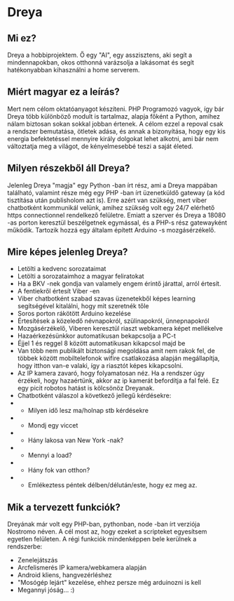 # Dreya

## Mi ez?

Dreya a hobbiprojektem. Ő egy "AI", egy asszisztens, aki segít a mindennapokban, okos otthonná varázsolja a lakásomat és segít hatékonyabban kihasználni a home serverem.

## Miért magyar ez a leírás?

Mert nem célom oktatóanyagot készíteni. PHP Programozó vagyok, így bár Dreya több különböző modult is tartalmaz, alapja főként a Python, amihez nálam biztosan sokan sokkal jobban értenek. A célom ezzel a repoval csak a rendszer bemutatása, ötletek adása, és annak a bizonyítása, hogy egy kis energia befektetéssel mennyire király dolgokat lehet alkotni, ami bár nem változtatja meg a világot, de kényelmesebbé teszi a saját életed.

## Milyen részekből áll Dreya?

Jelenleg Dreya "magja" egy Python -ban írt rész, ami a Dreya mappában található, valamint része még egy PHP -ban írt üzenetküldő gateway (a kód tisztítása után publisholom azt is). Erre azért van szükség, mert viber chatbotként kommunikál velünk, amihez szükség volt egy 24/7 elérhető https connectionnel rendelkező felületre. Emiatt a szerver és Dreya a 18080 -as porton keresztül beszélgetnek egymással, és a PHP-s rész gatewayként működik. Tartozik hozzá egy általam épített Arduino -s mozgásérzékelő.

## Mire képes jelenleg Dreya? 

 * Letölti a kedvenc sorozataimat
 * Letölti a sorozataimhoz a magyar feliratokat
 * Ha a BKV -nek gondja van valamely engem érintő járattal, arról értesít.
 * A fentiekről értesít Viber -en
 * Viber chatbotként szabad szavas üzenetekből képes learning segítségével kitalálni, hogy mit szeretnék tőle
 * Soros porton rákötött Arduino kezelése
 * Értesítések a közeledő névnapokról, szülinapokról, ünnepnapokról
 * Mozgásérzékelő, Viberen keresztül riaszt webkamera képet mellékelve
 * Hazaérkezésünkkor automatikusan bekapcsolja a PC-t
 * Éjjel 1 és reggel 8 között automatikusan kikapcsol majd be
 * Van több nem publikált biztonsági megoldása amit nem rakok fel, de többek között mobiltelefonok wifire csatlakozása alapján megállapítja, hogy itthon van-e valaki, így a riasztót képes kikapcsolni.
 * Az IP kamera zavaró, hogy folyamatosan néz. Ha a rendszer úgy érzékeli, hogy hazaértünk, akkor az ip kamerát befordítja a fal felé. Ez egy picit robotos hatást is kölcsönöz Dreyanak.
 * Chatbotként válaszol a következő jellegű kérdésekre:
 * * Milyen idő lesz ma/holnap stb kérdésekre
 * * Mondj egy viccet
 * * Hány lakosa van New York -nak?
 * * Mennyi a load?
 * * Hány fok van otthon?
 * * Emlékeztess péntek délben/délután/este, hogy ez meg az.



## Mik a tervezett funkciók?

Dreyának már volt egy PHP-ban, pythonban, node -ban írt verziója Nostromo néven. A cél most az, hogy ezeket a scripteket egyesítsem egyetlen felületen. A régi funkciók mindenképpen bele kerülnek a rendszerbe:
 * Zenelejátszás
 * Arcfelismerés IP kamera/webkamera alapján
 * Android kliens, hangvezérléshez
 * "Mosógép lejárt" kezelése, ehhez persze még arduinozni is kell
 * Megannyi jóság... :)

